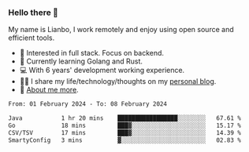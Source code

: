 ### Hello there 👋

My name is Lianbo, I work remotely and enjoy using open source and efficient tools.

- 🔭 Interested in full stack. Focus on backend.
- 🌱 Currently learning Golang and Rust.
- 💻 With 6 years' development working experience.
- ✍🏻 I share my life/technology/thoughts on my [personal blog](https://godruoyi.com).
- 👒 [About me more](https://godruoyi.com/posts/About-godruoyi).

<!--START_SECTION:waka-->

```txt
From: 01 February 2024 - To: 08 February 2024

Java           1 hr 20 mins    █████████████████░░░░░░░░   67.61 %
Go             18 mins         ███▓░░░░░░░░░░░░░░░░░░░░░   15.17 %
CSV/TSV        17 mins         ███▓░░░░░░░░░░░░░░░░░░░░░   14.39 %
SmartyConfig   3 mins          ▓░░░░░░░░░░░░░░░░░░░░░░░░   02.83 %
```

<!--END_SECTION:waka-->
